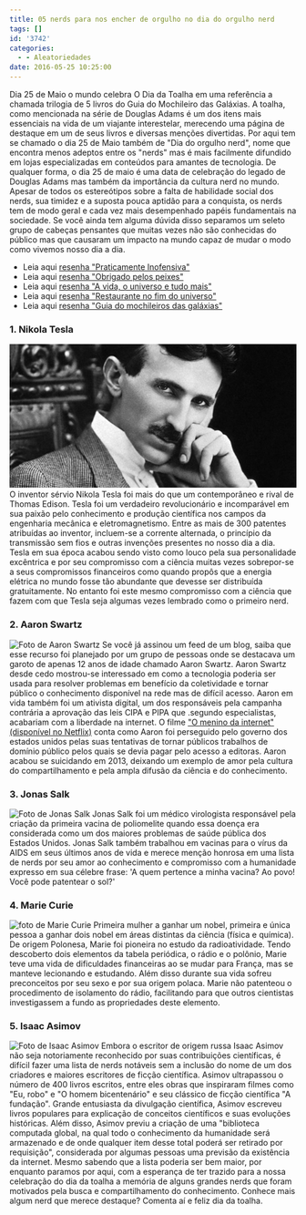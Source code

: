 ```yaml
---
title: 05 nerds para nos encher de orgulho no dia do orgulho nerd
tags: []
id: '3742'
categories:
  - - Aleatoriedades
date: 2016-05-25 10:25:00
---
```


Dia 25 de Maio o mundo celebra O Dia da Toalha em uma referência a chamada trilogia de 5 livros do Guia do Mochileiro das Galáxias. A toalha, como mencionada na série de Douglas Adams é um dos itens mais essenciais na vida de um viajante interestelar, merecendo uma página de destaque em um de seus livros e diversas menções divertidas. Por aqui tem se chamado o dia 25 de Maio também de "Dia do orgulho nerd", nome que encontra menos adeptos entre os "nerds" mas é mais facilmente difundido em lojas especializadas em conteúdos para amantes de tecnologia. De qualquer forma, o dia 25 de maio é uma data de celebração do legado de Douglas Adams mas também da importância da cultura nerd no mundo. Apesar de todos os estereótipos sobre a falta de habilidade social dos nerds, sua timidez e a suposta pouca aptidão para a conquista, os nerds tem de modo geral e cada vez mais desempenhado papéis fundamentais na sociedade. Se você ainda tem alguma dúvida disso separamos um seleto grupo de cabeças pensantes que muitas vezes não são conhecidas do público mas que causaram um impacto na mundo capaz de mudar o modo como vivemos nosso dia a dia.

*   Leia aqui [resenha "Praticamente Inofensiva"](http://natalia.blog.br/2014/06/27/15o-livro-do-ano-praticamente-inofensiva/)
*   Leia aqui [resenha "Obrigado pelos peixes"](http://natalia.blog.br/2014/06/25/14o-livro-do-ano-ate-mais-e-obrigado-pelos-peixes/)
*   Leia aqui [resenha "A vida, o universo e tudo mais"](http://natalia.blog.br/2014/06/18/13o-livro-do-ano-a-vida-o-universo-e-tudo-mais/)
*   Leia aqui [resenha "Restaurante no fim do universo"](http://natalia.blog.br/2014/06/10/12o-livro-do-ano-o-restaurante-no-fim-do-universo/)
*   Leia aqui [resenha "Guia do mochileiros das galáxias"](http://natalia.blog.br/2014/06/06/11o-livro-do-ano-nao-entre-me-panico/)

### 1\. Nikola Tesla

![Foto de Nikola Tesla](/wp-content/uploads/2016/05/nikola-tesla_660x330.jpg) O inventor sérvio Nikola Tesla foi mais do que um contemporâneo e rival de Thomas Edison. Tesla foi um verdadeiro revolucionário e incomparável em sua paixão pelo conhecimento e produção científica nos campos da engenharia mecânica e eletromagnetismo. Entre as mais de 300 patentes atribuídas ao inventor, incluem-se a corrente alternada, o princípio da transmissão sem fios e outras invenções presentes no nosso dia a dia. Tesla em sua época acabou sendo visto como louco pela sua personalidade excêntrica e por seu compromisso com a ciência muitas vezes sobrepor-se a seus compromissos financeiros como quando propôs que a energia elétrica no mundo fosse tão abundante que devesse ser distribuída gratuitamente. No entanto foi este mesmo compromisso com a ciência que fazem com que Tesla seja algumas vezes lembrado como o primeiro nerd.

### 2\. Aaron Swartz

![Foto de Aaron Swartz](/wp-content/uploads/2016/05/aaron-swarts-nerd.jpg) Se você já assinou um feed de um blog, saiba que esse recurso foi planejado por um grupo de pessoas onde se destacava um garoto de apenas 12 anos de idade chamado Aaron Swartz. Aaron Swartz desde cedo mostrou-se interessado em como a tecnologia poderia ser usada para resolver problemas em benefício da coletividade e tornar público o conhecimento disponível na rede mas de difícil acesso. Aaron em vida também foi um ativista digital, um dos responsáveis pela campanha contrária a aprovação das leis CIPA e PIPA que .segundo especialistas, acabariam com a liberdade na internet. O filme ["O menino da internet" (disponível no Netflix)](https://www.netflix.com/title/70299288) conta como Aaron foi perseguido pelo governo dos estados unidos pelas suas tentativas de tornar públicos trabalhos de domínio público pelos quais se devia pagar pelo acesso a editoras. Aaron acabou se suicidando em 2013, deixando um exemplo de amor pela cultura do compartilhamento e pela ampla difusão da ciência e do conhecimento.

### 3\. Jonas Salk

![Foto de Jonas Salk](/wp-content/uploads/2016/05/jonas-salk.jpg) Jonas Salk foi um médico virologista responsável pela criação da primeira vacina de poliomelite quando essa doença era considerada como um dos maiores problemas de saúde pública dos Estados Unidos. Jonas Salk também trabalhou em vacinas para o vírus da AIDS em seus últimos anos de vida e merece menção honrosa em uma lista de nerds por seu amor ao conhecimento e compromisso com a humanidade expresso em sua célebre frase: 'A quem pertence a minha vacina? Ao povo! Você pode patentear o sol?'

### 4\. Marie Curie

![foto de Marie Curie](/wp-content/uploads/2016/05/marie-curie.jpg) Primeira mulher a ganhar um nobel, primeira e única pessoa a ganhar dois nobel em áreas distintas da ciência (física e química). De origem Polonesa, Marie foi pioneira no estudo da radioatividade. Tendo descoberto dois elementos da tabela periódica, o rádio e o polônio, Marie teve uma vida de dificuldades financeiras ao se mudar para França, mas se manteve lecionando e estudando. Além disso durante sua vida sofreu preconceitos por seu sexo e por sua origem polaca. Marie não patenteou o procedimento de isolamento do rádio, facilitando para que outros cientistas investigassem a fundo as propriedades deste elemento.

### 5\. Isaac Asimov

![Foto de Isaac Asimov](/wp-content/uploads/2016/05/isaac-asimov.jpg) Embora o escritor de origem russa Isaac Asimov não seja notoriamente reconhecido por suas contribuições científicas, é difícil fazer uma lista de nerds notáveis sem a inclusão do nome de um dos criadores e maiores escritores de ficção científica. Asimov ultrapassou o número de 400 livros escritos, entre eles obras que inspiraram filmes como "Eu, robo" e "O homem bicentenário" e seu clássico de ficção científica "A fundação". Grande entusiasta da divulgação científica, Asimov escreveu livros populares para explicação de conceitos científicos e suas evoluções históricas. Além disso, Asimov previu a criação de uma "biblioteca computada global, na qual todo o conhecimento da humanidade será armazenado e de onde qualquer item desse total poderá ser retirado por requisição", considerada por algumas pessoas uma previsão da existência da internet. Mesmo sabendo que a lista poderia ser bem maior, por enquanto paramos por aqui, com a esperança de ter trazido para a nossa celebração do dia da toalha a memória de alguns grandes nerds que foram motivados pela busca e compartilhamento do conhecimento. Conhece mais algum nerd que merece destaque? Comenta aí e feliz dia da toalha.
